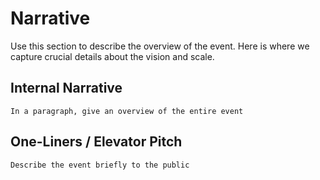 # Narrative

Use this section to describe the overview of the event. Here is where we capture crucial details about the vision and scale.

## Internal Narrative

```
In a paragraph, give an overview of the entire event
```

## One-Liners / Elevator Pitch

```
Describe the event briefly to the public
```
